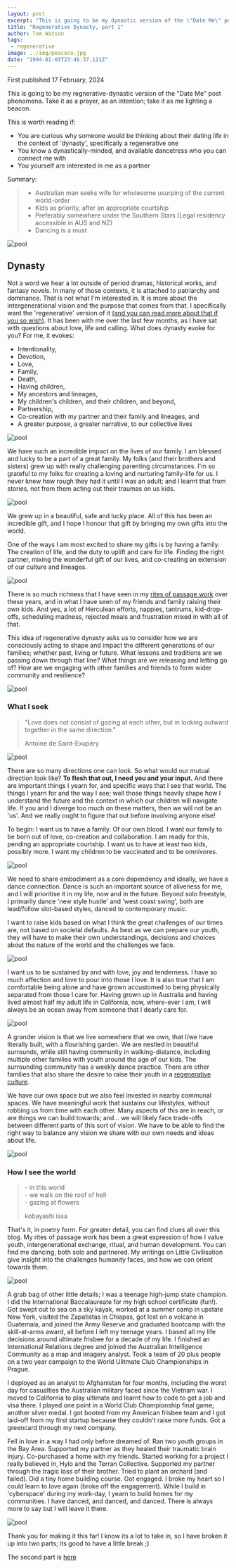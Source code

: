 ```yaml
---
layout: post
excerpt: "This is going to be my dynastic version of the \"Date Me\" post phenonema. My prayer, my intention for the future"
title: "Regenerative Dynasty, part 1"
author: Tom Watson
tags:
 - regenerative
image: ../img/peacoco.jpg
date: "1994-01-03T23:46:37.121Z"
---
```


First published 17 February, 2024

This is going to be my regnerative-dynastic version of the "Date Me" post phenomena. Take it as a prayer, as an intention; take it as me lighting a beacon.


This is worth reading if:
- You are curious why someone would be thinking about their dating life in the context of 'dynasty', specifically a regenerative one
- You know a dynastically-minded, and available dancetress who you can connect me with
- You yourself are interested in me as a partner


Summary:
> - Australian man seeks wife for wholesome usurping of the current world-order
> - Kids as priority, after an appropriate courtship
> - Preferably somewhere under the Southern Stars (Legal residency accessible in AUS and NZ)
> - Dancing is a must


![pool](img/last-days.png)


## Dynasty


Not a word we hear a lot outside of period dramas, historical works, and fantasy novels. In many of those contexts, it is attached to patriarchy and dominance. That is not what I'm interested in. It is more about the intergenerational vision and the purpose that comes from that. I specifically want the 'regenerative' version of it [(and you can read more about that if you so wish)](http://localhost:8000/regen/regenerative-culture/). It has been with me over the last few months, as I have sat with questions about love, life and calling. What does dynasty evoke for you? For me, it evokes:
- Intentionality,
- Devotion,
- Love,
- Family,
- Death,
- Having children,
- My ancestors and lineages,
- My children's children, and their children, and beyond,
- Partnership,
- Co-creation with my partner and their family and lineages, and
- A greater purpose, a greater narrative, to our collective lives


![pool](img/IMG_8067.jpeg)


We have such an incredible impact on the lives of our family. I am blessed and lucky to be a part of a great family. My folks (and their brothers and sisters) grew up with really challenging parenting circumstances. I'm so grateful to my folks for creating a loving and nurturing family-life for us. I never knew how rough they had it until I was an adult; and I learnt that from stories, not from them acting out their traumas on us kids.


![pool](img/IMG_7957.jpeg)


We grew up in a beautiful, safe and lucky place. All of this has been an incredible gift, and I hope I honour that gift by bringing my own gifts into the world.


One of the ways I am most excited to share my gifts is by having a family. The creation of life, and the duty to uplift and care for life. Finding the right partner, mixing the wonderful gift of our lives, and co-creating an extension of our culture and lineages.


![pool](img/coba-2.jpg)


There is so much richness that I have seen in my [rites of passage work](twicefire.com/tags/rites-of-passage) over these years, and in what I have seen of my friends and family raising their own kids. And yes, a lot of Herculean efforts, nappies, tantrums, kid-drop-offs, scheduling madness, rejected meals and frustration mixed in with all of that.


This idea of regenerative dynasty asks us to consider how we are consciously acting to shape and impact the different generations of our families; whether past, living or future. What lessons and traditions are we passing down through that line? What things are we releasing and letting go of? How are we engaging with other families and friends to form wider community and resilience?


![pool](img/IMG_8180.jpeg)


### What I seek


> "Love does not consist of gazing at each other, but in looking outward together in the same direction."
>
> Antoine de Saint-Exupéry


![pool](img/hg.JPG)


There are so many directions one can look. So what would our mutual direction look like? **To flesh that out, I need you and your input.** And there are important things I yearn for, and specific ways that I see that world. The things I yearn for and the way I see; well those things heavily shape how I understand the future and the context in which our children will navigate life. If you and I diverge too much on these matters, then we will not be an 'us'. And we really ought to figure that out before involving anyone else!


To begin: I want us to have a family. Of our own blood. I want our family to be born out of love, co-creation and collaboration. I am ready for this, pending an appropriate courtship. I want us to have at least two kids, possibly more. I want my children to be vaccinated and to be omnivores.


![pool](img/spread-cloud.jpg)


We need to share embodiment as a core dependency and ideally, we have a dance connection. Dance is such an important source of aliveness for me, and I will prioritise it in my life, now and in the future. Beyond solo freestyle, I primarily dance 'new style hustle' and 'west coast swing', both are lead/follow slot-based styles, danced to contemporary music.


I want to raise kids based on what I think the great challenges of our times are, not based on societal defaults. As best as we can prepare our youth, they will have to make their own understandings, decisions and choices about the nature of the world and the challenges we face.


![pool](img/tulum-phoenix.jpg)


I want us to be sustained by and with love, joy and tenderness. I have so much affection and love to pour into those I love. It is also true that I am comfortable being alone and have grown accustomed to being physically separated from those I care for. Having grown up in Australia and having lived almost half my adult life in California, now, where-ever I am, I will always be an ocean away from someone that I dearly care for.


![pool](img/bronte-north.jpg)


A grander vision is that we live somewhere that we own, that I/we have literally built, with a flourishing garden. We are nestled in beautiful surrounds, while still having community in walking-distance, including multiple other families with youth around the age of our kids. The surrounding community has a weekly dance practice. There are other families that also share the desire to raise their youth in a [regenerative culture](https://twicefire.com/regen/regenerative-culture/).

We have our own space but we also feel invested in nearby communal spaces. We have meaningful work that sustains our lifestyles, without robbing us from time with each other. Many aspects of this are in reach, or are things we can build towards; and... we will likely face trade-offs between different parts of this sort of vision. We have to be able to find the right way to balance any vision we share with our own needs and ideas about life.


![pool](img/birdie.jpg)


### How I see the world


> \- in this world  
> \- we walk on the roof of hell  
> \- gazing at flowers
>
> kobayashi issa


That's it, in poetry form. For greater detail, you can find clues all over this blog. My rites of passage work has been a great expression of how I value youth, intergenerational exchange, ritual, and human development. You can find me dancing, both solo and partnered. My writings on Little Civilisation give insight into the challenges humanity faces, and how we can orient towards them.


![pool](img/the-city.JPG)


A grab bag of other little details; I was a teenage high-jump state champion. I did the International Baccalaureate for my high school certificate (fun!). Got swept out to sea on a sky kayak, worked at a summer camp in upstate New York, visited the Zapatistas in Chiapas, got lost on a volcano in Guatemala, and joined the Army Reserve and graduated bootcamp with the skill-at-arms award, all before I left my teenage years. I based all my life decisions around ultimate frisbee for a decade of my life. I finished an International Relations degree and joined the Australian Intelligence Community as a map and imagery analyst. Took a team of 20 plus people on a two year campaign to the World Ulitmate Club Championships in Prague.

I deployed as an analyst to Afghanistan for four months, including the worst day for casualties the Australian military faced since the Vietnam war. I moved to California to play ultimate and learnt how to code to get a job and visa there. I played one point in a World Club Championship final game; another silver medal. I got booted from my American frisbee team and I got laid-off from my first startup because they couldn't raise more funds. Got a greencard through my next company.

Fell in love in a way I had only before dreamed of. Ran two youth groups in the Bay Area. Supported my partner as they healed their traumatic brain injury. Co-purchased a home with my friends. Started working for a project I really believed in, Hylo and the Terran Collective. Supported my partner through the tragic loss of their brother. Tried to plant an orchard (and failed). Did a tiny home building course. Got engaged. I broke my heart so I could learn to love again (broke off the engagement). While I build in 'cyberspace' during my work-day, I yearn to build homes for my communities. I have danced, and danced, and danced. There is always more to say but I will leave it there.


![pool](img/park.JPG)

Thank you for making it this far! I know its a lot to take in, so I have broken it up into two parts; its good to have a little break ;)

The second part is [here](https://twicefire.com/regen/dynasty2/)